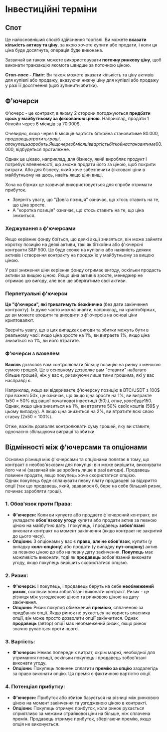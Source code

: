 # Інвестиційні терміни

## Спот

Це найосновніший спосіб здійснення торгівлі. Ви можете **вказати кількість активу та ціну**, за якою хочете купити або продати, і коли ця ціна буде досягнута, операція буде виконана.

Зазвичай ви також можете використовувати **поточну ринкову ціну**, щоб виконати транзакцію якомога швидше за поточною ціною.

**Стоп-лосс - Ліміт**: Ви також можете вказати кількість та ціну активів для купівлі або продажу, вказуючи нижчу ціну для купівлі або продажу у разі її досягнення (щоб зупинити збитки).

## Ф'ючерси

Ф'ючерс - це контракт, в якому 2 сторони погоджуються **придбати щось у майбутньому за фіксованою ціною**. Наприклад, продати 1 біткойн через 6 місяців за 70.000$.

Очевидно, якщо через 6 місяців вартість біткойна становитиме 80.000$, продавець втратить гроші, а покупець заробить. Якщо через 6 місяців вартість біткойна становитиме 60.000$, відбудеться протилежне.

Однак це цікаво, наприклад, для бізнесу, який виробляє продукт і потребує впевненості, що зможе продати його за ціною, щоб покрити витрати. Або для бізнесу, який хоче забезпечити фіксовані ціни в майбутньому на щось, навіть якщо ціни вищі.

Хоча на біржах це зазвичай використовується для спроби отримати прибуток.

* Зверніть увагу, що "Довга позиція" означає, що хтось ставить на те, що ціна зросте.
* А "коротка позиція" означає, що хтось ставить на те, що ціна знизиться.

### Хеджування з ф'ючерсами <a href="#mntl-sc-block_7-0" id="mntl-sc-block_7-0"></a>

Якщо керівник фонду боїться, що деякі акції знизяться, він може зайняти коротку позицію на деякі активи, такі як біткойни або ф'ючерсні контракти S&P 500. Це буде схоже на купівлю або наявність деяких активів і створення контракту на продаж їх у майбутньому за вищою ціною.&#x20;

У разі зниження ціни керівник фонду отримає вигоду, оскільки продасть активи за вищою ціною. Якщо ціна активів зросте, менеджер не отримає цю вигоду, але все ще зберігатиме свої активи.

### Перпетуальні ф'ючерси

**Це "ф'ючерси", які триватимуть безкінечно** (без дати закінчення контракту). Їх дуже часто можна знайти, наприклад, на криптобіржах, де ви можете входити та виходити з ф'ючерсів на основі ціни криптовалют.

Зверніть увагу, що в цих випадках вигоди та збитки можуть бути в реальному часі: якщо ціна зросте на 1%, ви виграєте 1%, якщо ціна знизиться на 1%, ви його втратите.

### Ф'ючерси з важелем

**Важіль** дозволяє вам контролювати більшу позицію на ринку з меншою сумою грошей. Це в основному дозволяє вам "ставити" набагато більше грошей, ніж у вас є, ризикуючи лише тими грошима, які у вас насправді є.

Наприклад, якщо ви відкриваєте ф'ючерсну позицію в BTC/USDT з 100$ при важелі 50x, це означає, що якщо ціна зросте на 1%, ви виграєте 1x50 = 50% від вашої початкової інвестиції (50$). І, отже, у вас буде 150$.\
Однак, якщо ціна знизиться на 1%, ви втратите 50% своїх коштів (59$ у цьому випадку). А якщо ціна знизиться на 2%, ви втратите всю свою ставку (2x50 = 100%).

Отже, важіль дозволяє контролювати суму грошей, яку ви ставите, одночасно збільшуючи виграші та збитки.

## Відмінності між ф'ючерсами та опціонами

Основна різниця між ф'ючерсами та опціонами полягає в тому, що контракт є необов'язковим для покупця: він може вирішити, виконувати його чи ні (зазвичай він це зробить лише в разі вигоди). Продавець повинен продати, якщо покупець хоче скористатися опцією.\
Однак покупець буде сплачувати певну плату продавцеві за відкриття опції (так що продавець, який, здавалося б, бере на себе більший ризик, починає заробляти гроші).

### 1. **Обов'язок проти Права:**

* **Ф'ючерси:** Коли ви купуєте або продаєте ф'ючерсний контракт, ви укладаєте **обов'язкову угоду** купити або продати актив за певною ціною на майбутню дату. І покупець, і продавець **зобов'язані** виконати контракт на момент закінчення (якщо контракт не закритий до цього часу).
* **Опціони:** З опціонами у вас є **право, але не обов'язок**, купити (у випадку **колл-опціону**) або продати (у випадку **пут-опціону**) актив за певною ціною до або на певну дату закінчення. **Покупець** має можливість виконати, тоді як **продавець** зобов'язаний виконати угоду, якщо покупець вирішить скористатися опцією.

### 2. **Ризик:**

* **Ф'ючерси:** І покупець, і продавець беруть на себе **необмежений ризик**, оскільки вони зобов'язані виконати контракт. Ризик - це різниця між узгодженою ціною та ринковою ціною на дату закінчення.
* **Опціони:** Ризик покупця обмежений **премією**, сплаченою за придбання опції. Якщо ринок не рухається на користь власника опції, він може просто дозволити опції закінчитися. Однак **продавець** (автор) опції має необмежений ризик, якщо ринок значно рухається проти нього.

### 3. **Вартість:**

* **Ф'ючерси:** Немає попередніх витрат, окрім маржі, необхідної для утримання позиції, оскільки покупець і продавець зобов'язані виконати угоду.
* **Опціони:** Покупець повинен сплатити **премію за опцію** заздалегідь за право виконати опцію. Ця премія є фактичною вартістю опції.

### 4. **Потенціал прибутку:**

* **Ф'ючерси:** Прибуток або збиток базується на різниці між ринковою ціною на момент закінчення та узгодженою ціною в контракті.
* **Опціони:** Покупець отримує прибуток, коли ринок рухається сприятливо за межами страйкової ціни на більше, ніж сплачена премія. Продавець отримує прибуток, зберігаючи премію, якщо опція не виконується.
